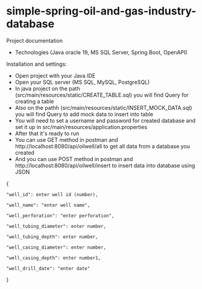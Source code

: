 # simple-spring-oil-and-gas-industry-database
Project documentation
  * Technologies (Java oracle 19, MS SQL Server, Spring Boot, OpenAPI)

Installation and settings:
  - Open project with your Java IDE
  - Open your SQL server (MS SQL, MySQL, PostgreSQL)
  - In java project on the path (src/main/resources/static/CREATE_TABLE.sql) you will find Query for creating a table
  - Also on the pathh (src/main/resources/static/INSERT_MOCK_DATA.sql) you will find Query to add mock data to insert into table
  - You will need to set a username and password for created database and set it up in src/main/resources/application.properties
  - After that it's ready to run
  - You can use GET method in postman and http://localhost:8080/api/oilwell/all to get all data from a database you created
  - And you can use POST method in postman and http://localhost:8080/api/oilwell/insert to insert data into database using JSON
 
 {
 
    "well_id": enter well id (number),
    
    "well_name": "enter well name",
    
    "well_perforation": "enter perforation",
    
    "well_tubing_diameter": enter number,
    
    "well_tubing_depth": enter number,
    
    "well_casing_diameter": enter number,
    
    "well_casing_depth": enter number1,
    
    "well_drill_date": "enter date"
    
}
